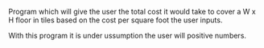 Program which will give the user the total cost it would take to cover a W x H floor in tiles based on the cost per square foot the user inputs.  
  
With this program it is under ussumption the user will positive numbers.